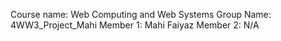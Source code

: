 Course name: Web Computing and Web Systems
Group Name: 4WW3_Project_Mahi
Member 1: Mahi Faiyaz
Member 2: N/A
